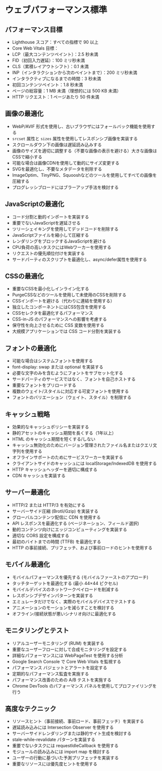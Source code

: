 # ウェブパフォーマンス標準

## パフォーマンス目標

- Lighthouse スコア：すべての指標で 90 以上
- Core Web Vitals 目標：
- LCP（最大コンテンツペイント）：2.5 秒未満
- FID（初回入力遅延）：100 ミリ秒未満
- CLS（累積レイアウトシフト）：0.1 未満
- INP（インタラクションから次のペイントまで）：200 ミリ秒未満
- インタラクティブになるまでの時間：3 秒未満
- 初回コンテンツペイント：1.8 秒未満
- ページの総容量：1 MB 未満（理想的には 500 KB 未満）
- HTTP リクエスト：1 ページあたり 50 件未満

## 画像の最適化

- WebP/AVIF 形式を使用し、古いブラウザにはフォールバック機能を使用する
- `srcset` 属性と `sizes` 属性を使用してレスポンシブ画像を実装する
- スクロールダウン下の画像は遅延読み込みする
- 画像のサイズを適切に調整する（不要な画像の表示を避ける）大きな画像はCSSで縮小する
- 可能な場合は画像CDNを使用して動的にサイズ変更する
- SVGを最適化し、不要なメタデータを削除する
- ImageOptim、TinyPNG、Squooshなどのツールを使用してすべての画像を圧縮する
- プログレッシブロードにはブラーアップ手法を検討する

## JavaScriptの最適化

- コード分割と動的インポートを実装する
- 重要でないJavaScriptを遅延させる
- ツリーシェイキングを使用してデッドコードを削除する
- JavaScriptファイルを縮小して圧縮する
- レンダリングをブロックするJavaScriptを避ける
- CPU負荷の高いタスクにはWebワーカーを使用する
- リクエストの優先順位付けを実装する
- サードパーティのスクリプトを最適化し、async/defer属性を使用する

## CSSの最適化

- 重要なCSSを最小化しインライン化する
- PurgeCSSなどのツールを使用して未使用のCSSを削除する
- CSSインポートを避ける（代わりに連結を使用する）
- 独立したコンポーネントにはCSS包含を使用する
- CSSセレクタを最適化するパフォーマンス
- CSS-in-JS のパフォーマンスへの影響を考慮する
- 保守性を向上させるために CSS 変数を使用する
- 大規模アプリケーションでは CSS コード分割を実装する

## フォントの最適化

- 可能な場合はシステムフォントを使用する
- font-display: swap または optional を実装する
- 必要な文字のみを含むようにフォントをサブセット化する
- サードパーティのサービスではなく、フォントを自己ホストする
- 重要なフォントをプリロードする
- 複数のウェイト/スタイルに対応する可変フォントを使用する
- フォントのバリエーション（ウェイト、スタイル）を制限する

## キャッシュ戦略

- 効果的なキャッシュポリシーを実装する
- 静的アセットのキャッシュ期間を長くする（1年以上）
- HTML のキャッシュ期間を短くする/しない
- キャッシュ無効化のためにバージョン管理されたファイル名またはクエリ文字列を使用する
- オフラインサポートのためにサービスワーカーを実装する
- クライアントサイドのキャッシュには localStorage/IndexedDB を使用する
- HTTP キャッシュヘッダーを適切に構成する
- CDN キャッシュを実装する

## サーバー最適化

- HTTP/2 または HTTP/3 を有効にする
- サーバーサイド圧縮 (Brotli/Gzip) を実装する
- グローバルコンテンツ配信に CDN を使用する
- API レスポンスを最適化する (ページネーション、フィールド選択)
- 動的コンテンツ向けにエッジコンピューティングを実装する
- 適切な CORS 設定を構成する
- 最初のバイトまでの時間 (TTFB) を最適化する
- HTTP の事前接続、プリフェッチ、および事前ロードのヒントを使用する

## モバイル最適化

- モバイルパフォーマンスを優先する (モバイルファーストのアプローチ)
- タッチターゲットを最適化する (最小 44×44 ピクセル)
- モバイルデバイスのネットワークペイロードを削減する
- レスポンシブデザインパターンを実装する
- エミュレータだけでなく、実際のモバイルデバイスでテストする
- アニメーションのモーションを減らすことを検討する
- オフライン/接続状態が悪いシナリオ向けに最適化する

## モニタリングとテスト

- リアルユーザーモニタリング (RUM) を実装する
- 重要なユーザーフローに対して合成モニタリングを設定する
- 詳細なパフォーマンスには WebPageTest を使用する分析
- Google Search Console で Core Web Vitals を監視する
- パフォーマンス バジェットとアラートを設定する
- 定期的なパフォーマンス監査を実施する
- パフォーマンス改善のための A/B テストを実施する
- Chrome DevTools のパフォーマンス パネルを使用してプロファイリングを行う

## 高度なテクニック

- リソースヒント（事前接続、事前ロード、事前フェッチ）を実装する
- 遅延読み込みには Intersection Observer を使用する
- サーバーサイドレンダリングまたは静的サイト生成を検討する
- stale-while-revalidate パターンを実装する
- 重要でないタスクには requestIdleCallback を使用する
- モジュールの読み込みには import map を検討する
- ユーザーの行動に基づいた予測プリフェッチを実装する
- 重要なリソースには優先度ヒントを使用する